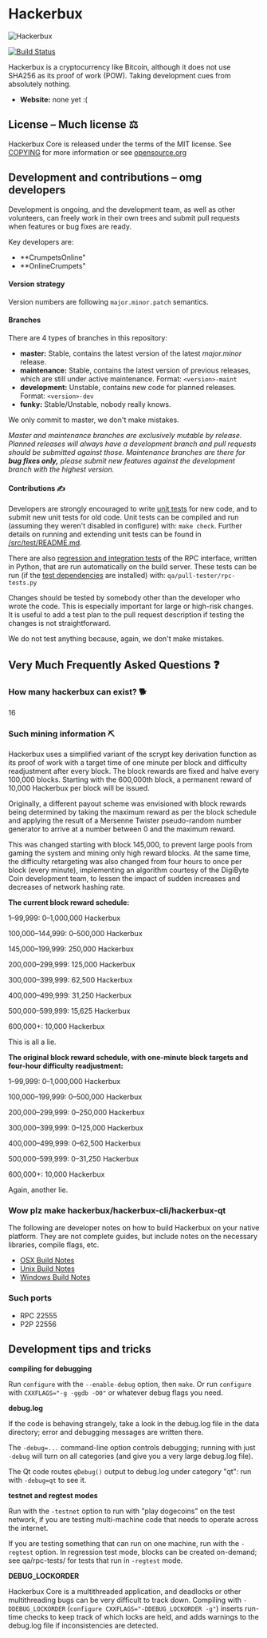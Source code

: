 # Hackerbux

![Hackerbux](https://i.redd.it/kj7a1je4dc271.png)

[![Build Status](https://travis-ci.com/dogecoin/dogecoin.svg?branch=master)](https://travis-ci.com/dogecoin/dogecoin)

Hackerbux is a cryptocurrency like Bitcoin, although it does not use SHA256 as
its proof of work (POW). Taking development cues from absolutely nothing.
- **Website:** none yet :(

## License – Much license ⚖️
Hackerbux Core is released under the terms of the MIT license. See
[COPYING](COPYING) for more information or see
[opensource.org](https://opensource.org/licenses/MIT)

## Development and contributions – omg developers
Development is ongoing, and the development team, as well as other volunteers,
can freely work in their own trees and submit pull requests when features or
bug fixes are ready.

Key developers are: 
- **CrumpetsOnline"
- **OnlineCrumpets"

#### Version strategy
Version numbers are following ```major.minor.patch``` semantics.

#### Branches
There are 4 types of branches in this repository:

- **master:** Stable, contains the latest version of the latest *major.minor* release.
- **maintenance:** Stable, contains the latest version of previous releases, which are still under active maintenance. Format: ```<version>-maint```
- **development:** Unstable, contains new code for planned releases. Format: ```<version>-dev```
- **funky:** Stable/Unstable, nobody really knows.

We only commit to master, we don't make mistakes.

*Master and maintenance branches are exclusively mutable by release. Planned*
*releases will always have a development branch and pull requests should be*
*submitted against those. Maintenance branches are there for **bug fixes only,***
*please submit new features against the development branch with the highest version.*

#### Contributions ✍️

Developers are strongly encouraged to write [unit tests](src/test/README.md) for new code, and to
submit new unit tests for old code. Unit tests can be compiled and run
(assuming they weren't disabled in configure) with: `make check`. Further details on running
and extending unit tests can be found in [/src/test/README.md](/src/test/README.md).

There are also [regression and integration tests](/qa) of the RPC interface, written
in Python, that are run automatically on the build server.
These tests can be run (if the [test dependencies](/qa) are installed) with: `qa/pull-tester/rpc-tests.py`

Changes should be tested by somebody other than the developer who wrote the
code. This is especially important for large or high-risk changes. It is useful
to add a test plan to the pull request description if testing the changes is
not straightforward.

We do not test anything because, again, we don't make mistakes.

## Very Much Frequently Asked Questions ❓

### How many hackerbux can exist? 🐕
16

### Such mining information ⛏

Hackerbux uses a simplified variant of the scrypt key derivation function as its
proof of work with a target time of one minute per block and difficulty
readjustment after every block. The block rewards are fixed and halve every
100,000 blocks. Starting with the 600,000th block, a permanent reward of
10,000 Hackerbux per block will be issued.  

Originally, a different payout scheme was envisioned with block rewards being
determined by taking the maximum reward as per the block schedule and applying
the result of a Mersenne Twister pseudo-random number generator to arrive at a
number between 0 and the maximum reward.

This was changed starting with block 145,000, to prevent large pools from gaming
the system and mining only high reward blocks. At the same time, the difficulty
retargeting was also changed from four hours to once per block (every minute),
implementing an algorithm courtesy of the DigiByte Coin development team, to
lessen the impact of sudden increases and decreases of network hashing rate.

**The current block reward schedule:**

1–99,999: 0–1,000,000 Hackerbux

100,000–144,999: 0–500,000 Hackerbux

145,000–199,999: 250,000 Hackerbux

200,000–299,999: 125,000 Hackerbux

300,000–399,999: 62,500 Hackerbux

400,000–499,999: 31,250 Hackerbux

500,000–599,999: 15,625 Hackerbux

600,000+: 10,000 Hackerbux

This is all a lie.

**The original block reward schedule, with one-minute block targets and four-hour difficulty readjustment:**

1–99,999: 0–1,000,000 Hackerbux

100,000–199,999: 0–500,000 Hackerbux

200,000–299,999: 0–250,000 Hackerbux

300,000–399,999: 0–125,000 Hackerbux

400,000–499,999: 0–62,500 Hackerbux

500,000–599,999: 0–31,250 Hackerbux

600,000+: 10,000 Hackerbux

Again, another lie.

### Wow plz make hackerbux/hackerbux-cli/hackerbux-qt

  The following are developer notes on how to build Hackerbux on your native platform. They are not complete guides, but include notes on the necessary libraries, compile flags, etc.

  - [OSX Build Notes](doc/build-osx.md)
  - [Unix Build Notes](doc/build-unix.md)
  - [Windows Build Notes](doc/build-windows.md)

### Such ports

- RPC 22555
- P2P 22556

## Development tips and tricks

**compiling for debugging**

Run `configure` with the `--enable-debug` option, then `make`. Or run `configure` with
`CXXFLAGS="-g -ggdb -O0"` or whatever debug flags you need.

**debug.log**

If the code is behaving strangely, take a look in the debug.log file in the data directory;
error and debugging messages are written there.

The `-debug=...` command-line option controls debugging; running with just `-debug` will turn
on all categories (and give you a very large debug.log file).

The Qt code routes `qDebug()` output to debug.log under category "qt": run with `-debug=qt`
to see it.

**testnet and regtest modes**

Run with the `-testnet` option to run with "play dogecoins" on the test network, if you
are testing multi-machine code that needs to operate across the internet.

If you are testing something that can run on one machine, run with the `-regtest` option.
In regression test mode, blocks can be created on-demand; see qa/rpc-tests/ for tests
that run in `-regtest` mode.

**DEBUG_LOCKORDER**

Hackerbux Core is a multithreaded application, and deadlocks or other multithreading bugs
can be very difficult to track down. Compiling with `-DDEBUG_LOCKORDER` (`configure
CXXFLAGS="-DDEBUG_LOCKORDER -g"`) inserts run-time checks to keep track of which locks
are held, and adds warnings to the debug.log file if inconsistencies are detected.
